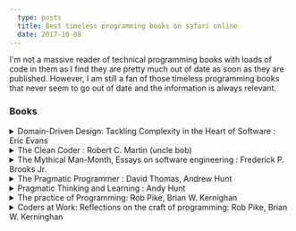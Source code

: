 ```yaml
---
  type: posts
  title: Best timeless programming books on safari online
  date: 2017-10-08
---
```

  
I'm not a massive reader of technical programming books with loads of code in them as I find they are pretty much out of date as soon as they are published.  However, I am still a fan of those timeless programming books that never seem to go out of date and the information is always relevant.  

### Books

<details>
           <summary>Domain-Driven Design: Tackling Complexity in the Heart of Software : Eric Evans</summary>
           <p>Great book if you are starting to transition from a mid to senior programmer with any input into making decisions.</p>
         </details>

<details>
           <summary>The Clean Coder : Robert C.
 Martin (uncle bob)</summary>
           <p>Stories are really engaging and not too long a read.</p>
         </details>

<details>
           <summary>The Mythical Man-Month, Essays on software engineering : Frederick P. Brooks Jr.</summary>
           <p>Bit old, some of it irrelevant but mostly still true all these years later</p>
         </details>

<details>
           <summary>The Pragmatic Programmer :
 David Thomas, Andrew Hunt</summary>
           <p>Probably one of easiest to read books on the list.  Broken down into sections on things you should be doing.  Everyone should read this,
 my favourite</p>
         </details>

<details>
           <summary>Pragmatic Thinking and Learning :
 Andy Hunt</summary>
           <p>Recommended to me, not read yet</p>
         </details>

<details>
           <summary>The practice of Programming: Rob Pike, Brian W. Kernighan</summary>
           <p>Recommended to me, not read yet</p>
         </details>

<details>
           <summary>Coders at Work: Reflections on the craft of programming:
 Rob Pike, Brian W. Kerninghan</summary>
           <p>Recommended to me, not read yet</p>
         </details>



